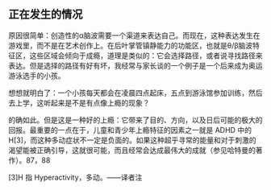## 正在发生的情况

原因很简单：创造性的α脑波需要一个渠道来表达自己。而现在，这种表达发生在游戏里，而不是在艺术创作上。在后叶掌管镇静能力的功能区，也就是θ/β脑波特征区，这些区域会倾向于成瘾，道理是类似的：它会选择路径，或者说寻找路径来表达。但是选择的路径有好有坏，我经常与家长谈的一个例子是一个后来成为奥运游泳选手的小孩。

想想就明白了：一个小孩每天都会在凌晨四点起床，五点到游泳馆参加训练，然后去上学，这听起来是不是有点像上瘾的现象？

的确如此。但是这是一种好的上瘾：它带来了目的、方向，以及日后可能的极大的回报。最重要的一点在于，儿童和青少年上瘾特征的因素之一就是 ADHD 中的 H[3]，而这种多动症状不一定是负面的。如果这种超乎寻常的能量和对于刺激的渴望能被正确引导，这就很可能，而且经常会达成最伟大的成就（参见哈特曼的著作）。87，88

[3]H 指 Hyperactivity，多动。——译者注
